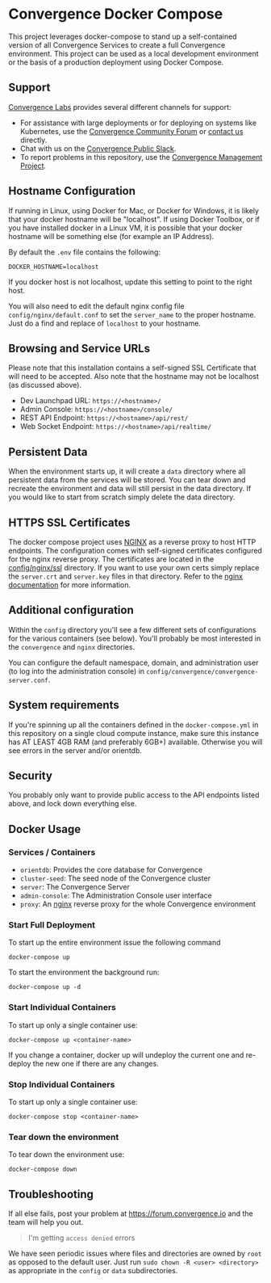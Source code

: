 # Convergence Docker Compose
This project leverages docker-compose to stand up a self-contained version of all Convergence Services to create a full Convergence environment. This project can be used as a local development environment or the basis of a production deployment using Docker Compose.

## Support

[Convergence Labs](https://convergencelabs.com) provides several different channels for support:

- For assistance with large deployments or for deploying on systems like Kubernetes, use the [Convergence Community Forum](https://forum.convergence.io) or [contact us](https://convergence.io/contact-sales/) directly.
- Chat with us on the [Convergence Public Slack](https://slack.convergence.io).
- To report problems in this repository, use the [Convergence Management Project](https://github.com/convergencelabs/convergence-project).

## Hostname Configuration
If running in Linux, using Docker for Mac, or Docker for Windows, it is likely that your docker hostname will be "localhost". If using Docker Toolbox, or if you have installed docker in a Linux VM, it is possible that your docker hostname will be something else (for example an IP Address).

By default the `.env` file contains the following:

```
DOCKER_HOSTNAME=localhost
```

If you docker host is not localhost, update this setting to point to the right host.

You will also need to edit the default nginx config file `config/nginx/default.conf` to set the `server_name` to the proper hostname.  Just do a find and replace of `localhost` to your hostname.

## Browsing and Service URLs
Please note that this installation contains a self-signed SSL Certificate that will need to be accepted. Also note that the hostname may not be localhost (as discussed above).

* Dev Launchpad URL: `https://<hostname>/`
* Admin Console: `https://<hostname>/console/`
* REST API Endpoint: `https://<hostname>/api/rest/`
* Web Socket Endpoint: `https://<hostname>/api/realtime/`

## Persistent Data
When the environment starts up, it will create a `data` directory where all persistent data from the services will be stored. You can tear down and recreate the environment and data will still persist in the data directory. If you would like to start from scratch simply delete the data directory.


## HTTPS SSL Certificates
The docker compose project uses [NGINX](http://nginx.org/) as a reverse proxy to host HTTP endpoints. The configuration comes with self-signed certificates configured for the nginx reverse proxy.  The certificates are located in the [config/nginx/ssl](config/nginx/ssl) directory. If you want to use your own certs simply replace the `server.crt` and `server.key` files in that directory. Refer to the [nginx documentation](http://nginx.org/en/docs/) for more information.

## Additional configuration

Within the `config` directory you'll see a few different sets of configurations for the various containers (see below).  You'll probably be most interested in the `convergence` and `nginx` directories.  

You can configure the default namespace, domain, and administration user (to log into the administration console) in `config/convergence/convergence-server.conf`. 

## System requirements

If you're spinning up all the containers defined in the `docker-compose.yml` in this repository on a single cloud compute instance, make sure this instance has AT LEAST 4GB RAM (and preferably 6GB+) available.  Otherwise you will see errors in the server and/or orientdb.

## Security

You probably only want to provide public access to the API endpoints listed above, and lock down everything else.  

## Docker Usage

### Services / Containers
* `orientdb`: Provides the core database for Convergence
* `cluster-seed`: The seed node of the Convergence cluster
* `server`: The Convergence Server
* `admin-console`: The Administration Console user interface
* `proxy`: An [nginx](https://nginx.org) reverse proxy for the whole Convergence environment

### Start Full Deployment
To start up the entire environment issue the following command
```
docker-compose up
```

To start the environment the background run:

```
docker-compose up -d
```


### Start Individual Containers
To start up only a single container use:
```
docker-compose up <container-name>
```

If you change a container, docker up will undeploy the current one and re-deploy the new one if there are any changes.

### Stop Individual Containers
To start up only a single container use:
```
docker-compose stop <container-name>
```

### Tear down the environment
To tear down the environment use:
```
docker-compose down
```

## Troubleshooting
If all else fails, post your problem at https://forum.convergence.io and the team will help you out.

> I'm getting `access denied` errors

We have seen periodic issues where files and directories are owned by `root` as opposed to the default user.  Just run `sudo chown -R <user> <directory>` as appropriate in the `config` or `data` subdirectories. 
